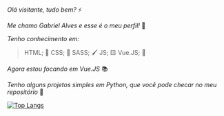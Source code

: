  _Olá visitante, tudo bem?_ ⚡
 
 _Me chamo Gabriel Alves e esse é o meu perfil!_ 🥇
 
 _Tenho conhecimento em:_
 >HTML; 📙
 >CSS; 📘
 >SASS; 🖌️
 >JS; 🟨
 >Vue.JS; 📗
 
 _Agora estou focando em Vue.JS_ 📚
 
 _Tenho alguns projetos simples em Python, que você pode checar no meu repositório_ 📗

[![Top Langs](https://github-readme-stats.vercel.app/api/top-langs/?username=Alvezin&langs_count=6)](https://github.com/anuraghazra/github-readme-stats)
